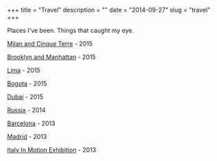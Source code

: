 +++
title = "Travel"
description = ""
date = "2014-09-27"
slug = "travel"
+++

Places I've been. Things that caught my eye.

[Milan and Cinque Terre](../cinqueterre/) - 2015

[Brooklyn and Manhattan](../brooklyn/) - 2015

[Lima](../lima/) - 2015

[Bogota](../bogota/) - 2015

[Dubai](../dubai/) - 2015

[Russia](../russia/) - 2014

[Barcelona](../barcelona/) - 2013

[Madrid](../madrid/) - 2013

[Italy In Motion Exhibition](../italyinmotion/) - 2013
